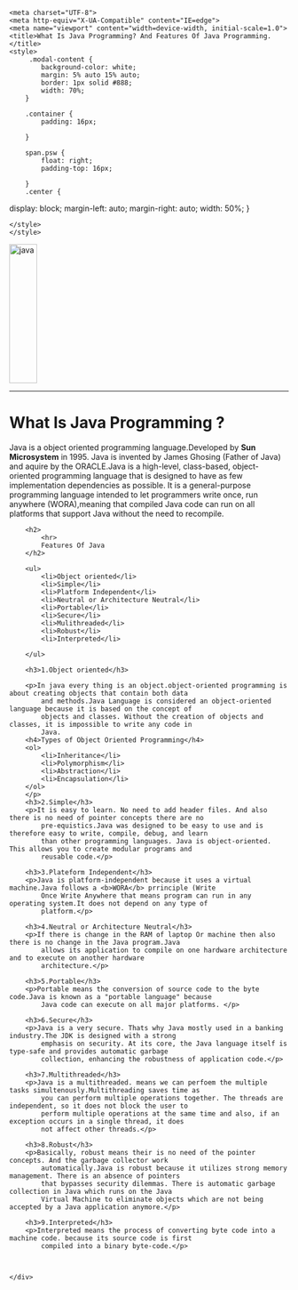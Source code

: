 <!DOCTYPE html>
<html lang="en">

<head>

    <meta charset="UTF-8">
    <meta http-equiv="X-UA-Compatible" content="IE=edge">
    <meta name="viewport" content="width=device-width, initial-scale=1.0">
    <title>What Is Java Programming? And Features Of Java Programming.</title>
    <style>
         .modal-content {
            background-color: white;
            margin: 5% auto 15% auto;
            border: 1px solid #888;
            width: 70%;
        }

        .container {
            padding: 16px;

        }

        span.psw {
            float: right;
            padding-top: 16px;

        }
        .center {
  display: block;
  margin-left: auto;
  margin-right: auto;
  width: 50%;
}


       
    </style>
    </style>
</head>

<body>
    <form class="modal-content animate">
        <div class="imgcontainer"> </div>
    <div>
        <img src="https://www.jrebel.com/sites/default/files/image/2020-05/image-blog-revel-top-java-tools.jpg" alt="java"class="center" width="50" height="250"><hr>
        <h1> What Is Java Programming ?</h1>
        <p>Java is a object oriented programming language.Developed by <b>Sun Microsystem</b> in 1995. Java is invented
            by James Ghosing (Father of Java) and aquire by the ORACLE.Java is a high-level, class-based,
            object-oriented programming language that is designed to have as few implementation dependencies as
            possible. It is a general-purpose programming language intended to let programmers write once, run anywhere
            (WORA),meaning that compiled Java code can run on all platforms that support Java without the need to
            recompile.</p>
           
        <h2>
            <hr>
            Features Of Java
        </h2>

        <ul>
            <li>Object oriented</li>
            <li>Simple</li>
            <li>Platform Independent</li>
            <li>Neutral or Architecture Neutral</li>
            <li>Portable</li>
            <li>Secure</li>
            <li>Mulithreaded</li>
            <li>Robust</li>
            <li>Interpreted</li>

        </ul>

        <h3>1.Object oriented</h3>

        <p>In java every thing is an object.object-oriented programming is about creating objects that contain both data
            and methods.Java Language is considered an object-oriented language because it is based on the concept of
            objects and classes. Without the creation of objects and classes, it is impossible to write any code in
            Java.
        <h4>Types of Object Oriented Programming</h4>
        <ol>
            <li>Inheritance</li>
            <li>Polymorphism</li>
            <li>Abstraction</li>
            <li>Encapsulation</li>
        </ol>
        </p>
        <h3>2.Simple</h3>
        <p>It is easy to learn. No need to add header files. And also there is no need of pointer concepts there are no
            pre-equistics.Java was designed to be easy to use and is therefore easy to write, compile, debug, and learn
            than other programming languages. Java is object-oriented. This allows you to create modular programs and
            reusable code.</p>

        <h3>3.Plateform Independent</h3>
        <p>Java is platform-independent because it uses a virtual machine.Java follows a <b>WORA</b> prrinciple (Write
            Once Write Anywhere that means program can run in any operating system.It does not depend on any type of
            platform.</p>

        <h3>4.Neutral or Architecture Neutral</h3>
        <p>If there is change in the RAM of laptop Or machine then also there is no change in the Java program.Java
            allows its application to compile on one hardware architecture and to execute on another hardware
            architecture.</p>

        <h3>5.Portable</h3>
        <p>Portable means the conversion of source code to the byte code.Java is known as a "portable language" because
            Java code can execute on all major platforms. </p>

        <h3>6.Secure</h3>
        <p>Java is a very secure. Thats why Java mostly used in a banking industry.The JDK is designed with a strong
            emphasis on security. At its core, the Java language itself is type-safe and provides automatic garbage
            collection, enhancing the robustness of application code.</p>

        <h3>7.Multithreaded</h3>
        <p>Java is a multithreaded. means we can perfoem the multiple tasks simultenously.Multithreading saves time as
            you can perform multiple operations together. The threads are independent, so it does not block the user to
            perform multiple operations at the same time and also, if an exception occurs in a single thread, it does
            not affect other threads.</p>

        <h3>8.Robust</h3>
        <p>Basically, robust means their is no need of the pointer concepts. And the garbage collector work
            automatically.Java is robust because it utilizes strong memory management. There is an absence of pointers
            that bypasses security dilemmas. There is automatic garbage collection in Java which runs on the Java
            Virtual Machine to eliminate objects which are not being accepted by a Java application anymore.</p>

        <h3>9.Interpreted</h3>
        <p>Interpreted means the process of converting byte code into a machine code. because its source code is first
            compiled into a binary byte-code.</p>



    </div>
</body>

</html>
 
